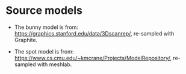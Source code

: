 # Source models

* The bunny model is from: https://graphics.stanford.edu/data/3Dscanrep/, re-sampled with Graphite.

* The spot model is from: https://www.cs.cmu.edu/~kmcrane/Projects/ModelRepository/, re-sampled with meshlab.
